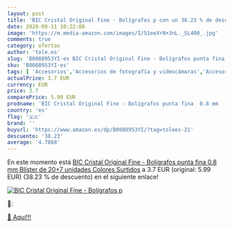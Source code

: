 ```yaml
---
layout: post
title: 'BIC Cristal Original Fine - Bolígrafos p con un 38.23 % de descuento'
date: 2020-09-11 10:22:08
image: 'https://m.media-amazon.com/images/I/51eeXrN+3nL._SL400_.jpg'
comments: true
category: ofertas
author: 'tole.es'
slug: 'B0088953YI-es BIC Cristal Original Fine - Bolígrafos punta fina 0.8 mm...'
sku: 'B0088953YI-es'
tags: [ 'Accesorios','Accesorios de fotografía y videocámaras','Accesorios para portátiles y netbooks','Bolsas y fundas para cámaras compactas','Bolsas y fundas para cámaras digitales','Bolsas y fundas para cámaras,  videocámaras y prismáticos','Bolsas y fundas para portátiles y netbooks','Electrónica','Fotografía y videocámaras','Informática','Mochilas para portátiles y netbooks','bic','bolígrafos','cristal', ]
actualPrice: 3.7 EUR
currency: EUR
price: 3.7
comparePrice: 5.99 EUR
prodname: 'BIC Cristal Original Fine - Bolígrafos punta fina  0.8 mm   Blíster de 20+7 unidades  Colores Surtidos'
country: 'es'
flag: '🇪🇸'
brand: ''
buyurl: 'https://www.amazon.es/dp/B0088953YI/?tag=tolees-21'
descuento: '38.23'
average: '4.7868'
---
```


En este momento está [BIC Cristal Original Fine - Bolígrafos punta fina  0.8 mm   Blíster de 20+7 unidades  Colores Surtidos](https://www.amazon.es/dp/B0088953YI/?tag=tolees-21) a 3.7 EUR (original: 5.99 EUR) (38.23 %  de descuento) en el siguiente enlace!

[![BIC Cristal Original Fine - Bolígrafos p](https://m.media-amazon.com/images/I/51eeXrN+3nL._SL400_.jpg)](https://www.amazon.es/dp/B0088953YI/?tag=tolees-21)

🔎:


[🛒 Aquí!!!](https://www.amazon.es/dp/B0088953YI/?tag=tolees-21)
